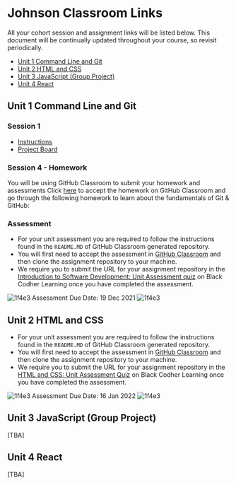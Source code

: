 # Johnson Classroom Links

All your cohort session and assignment links will be listed below. This document will be continually updated throughout your course, so revisit periodically.

- [Unit 1 Command Line and Git](#unit-1-command-line-and-git)
- [Unit 2 HTML and CSS](#unit-2-html-and-css)
- [Unit 3 JavaScript (Group Project)](#unit-3-javascript-group-project)
- [Unit 4 React](#unit-4-react)

## Unit 1 Command Line and Git

### Session 1

- [Instructions](https://github.com/black-codher-bootcamp-johnson/session-1-task/blob/main/README.md)
- [Project Board](https://github.com/black-codher-bootcamp-johnson/session-1-task/projects/1)

### Session 4 - Homework

You will be using GitHub Classroom to submit your homework and assessments
Click [here](https://classroom.github.com/a/bUegOtDS) to accept the homework on GitHub Classroom and go through the following homework to learn about the fundamentals of Git & GitHub:

### Assessment

- For your unit assessment you are required to follow the instructions found in the `README.MD` of GitHub Classroom generated repository.
- You will first need to accept the assessment in [GitHub Classroom](https://classroom.github.com/a/ayZ3Z3IE) and then clone the assignment repository to your machine. 
- We require you to submit the URL for your assignment repository in the [Introduction to Software Development: Unit Assessment quiz](https://learning.blackcodher.tech/courses/frontend-developer/lessons/introduction-to-software-development-command-line-and-git/quizzes/introduction-to-software-development-unit-assessment/) on Black Codher Learning once you have completed the assessment.

![1f4e3](https://user-images.githubusercontent.com/11095605/138965831-fa544f7d-2529-4b13-a8f7-ab988dd1db35.png)
Assessment Due Date: 19 Dec 2021 ![1f4e3](https://user-images.githubusercontent.com/11095605/138965840-4dae6c75-045b-4b0d-9bb6-3b1b8795a3d2.png)

## Unit 2 HTML and CSS

- For your unit assessment you are required to follow the instructions found in the `README.MD` of GitHub Classroom generated repository.
- You will first need to accept the assessment in [GitHub Classroom](https://classroom.github.com/a/TrcGNv1B) and then clone the assignment repository to your machine. 
- We require you to submit the URL for your assignment repository in the [HTML and CSS: Unit Assessment Quiz](https://learning.blackcodher.tech/courses/frontend-developer/lessons/html-and-css/quizzes/html-and-css-unit-assessment/) on Black Codher Learning once you have completed the assessment.

![1f4e3](https://user-images.githubusercontent.com/11095605/138965831-fa544f7d-2529-4b13-a8f7-ab988dd1db35.png)
Assessment Due Date: 16 Jan 2022 ![1f4e3](https://user-images.githubusercontent.com/11095605/138965840-4dae6c75-045b-4b0d-9bb6-3b1b8795a3d2.png)

## Unit 3 JavaScript (Group Project)

[TBA]

## Unit 4 React

[TBA]
